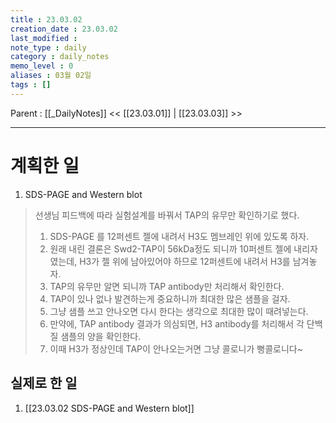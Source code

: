 ```yaml
---
title : 23.03.02
creation_date : 23.03.02
last_modified :
note_type : daily
category : daily_notes
memo_level : 0
aliases : 03월 02일
tags : []
---
```

Parent : [[_DailyNotes]]
<< [[23.03.01]] | [[23.03.03]] >>

---
# 계획한 일

1. SDS-PAGE and Western blot
>선생님 피드백에 따라 실험설계를 바꿔서 TAP의 유무만 확인하기로 했다.
> 1. SDS-PAGE 를 12퍼센트 젤에 내려서 H3도 멤브레인 위에 있도록 하자.
> 	1. 원래 내린 결론은 Swd2-TAP이 56kDa정도 되니까 10퍼센트 젤에 내리자 였는데, H3가 젤 위에 남아있어야 하므로 12퍼센트에 내려서 H3를 남겨놓자.
> 2. TAP의 유무만 알면 되니까 TAP antibody만 처리해서 확인한다.
> 	1. TAP이 있나 없나 발견하는게 중요하니까 최대한 많은 샘플을 걸자.
> 	2. 그냥 샘플 쓰고 안나오면 다시 한다는 생각으로 최대한 많이 때려넣는다.
> 3. 만약에, TAP antibody 결과가 의심되면, H3 antibody를 처리해서 각 단백질 샘플의 양을 확인한다.
> 	1. 이때 H3가 정상인데 TAP이 안나오는거면 그냥 콜로니가 뻥콜로니다~


## 실제로 한 일

1.  [[23.03.02 SDS-PAGE and Western blot]]


